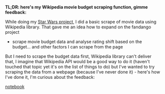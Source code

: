 **TL;DR: here's my Wikipedia movie budget scraping function, gimme feedback:**

While doing my [Star Wars project](https://github.com/grumpyclimber/portfolio/blob/main/star_wars/star_wars2.csv), I did a basic scrape of movie data using Wikipedia library. That gave me an idea how to expand on the fandango project 
- scrape movie budget data and analyse rating shift based on the budget... and other factors I can scrape from the page

But I need to scrape the budget data first, Wikipedia library can't deliver that, I imagine that Wikipedia API would be a good way to do it 
(haven't touched that topic yet it's on the list of things to do) but I've wanted to try scraping the data from a webpage (because I've never done it) - 
here's how I've done it, I'm curious about the feedback:

[notebook](https://github.com/grumpyclimber/portfolio/blob/main/wiki_scrape/scrape_wiki.ipynb)
